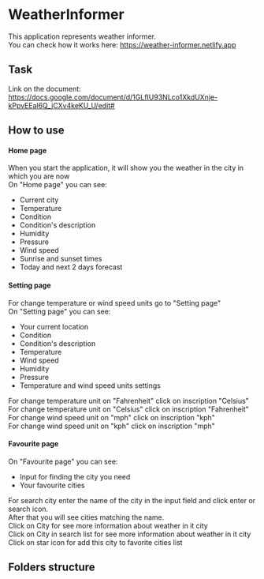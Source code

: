# WeatherInformer

This application represents weather informer. \
You can check how it works here: https://weather-informer.netlify.app

## Task

Link on the document: https://docs.google.com/document/d/1GLfIU93NLco1XkdUXnje-kPpvEEal6Q_jCXv4keKU_U/edit#

## How to use

#### Home page
When you start the application, it will show you the weather in the city in which you are now\
On "Home page" you can see:
* Current city
* Temperature
* Condition
* Condition's description
* Humidity
* Pressure
* Wind speed
* Sunrise and sunset times
* Today and next 2 days forecast 

#### Setting page
For change temperature or wind speed units go to "Setting page" \
On "Setting page" you can see:
* Your current location
* Condition
* Condition's description
* Temperature
* Wind speed
* Humidity
* Pressure
* Temperature and wind speed units settings 

For change temperature unit on "Fahrenheit" click on inscription "Celsius" \
For change temperature unit on "Celsius" click on inscription "Fahrenheit" \
For change wind speed unit on "mph" click on inscription "kph" \
For change wind speed unit on "kph" click on inscription "mph" 

#### Favourite page
On "Favourite page" you can see:
* Input for finding the city you need
* Your favourite cities

For search city enter the name of the city in the input field and click enter or search icon. \
After that you will see cities matching the name. \
Click on City for see more information about weather in it city \
Click on City in search list for see more information about weather in it city \
Click on star icon for add this city to favorite cities list

## Folders structure